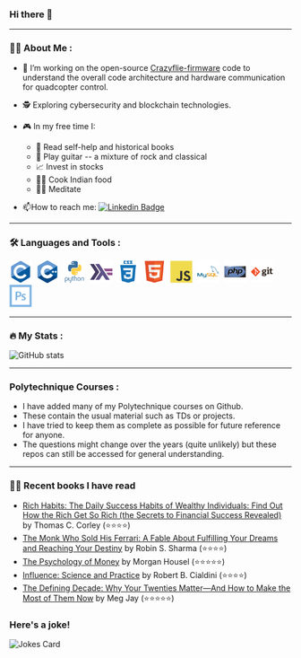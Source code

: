 ### Hi there 👋

---

### :man_technologist: About Me :
- :telescope: I’m working on the open-source [Crazyflie-firmware](https://github.com/bitcraze/crazyflie-firmware) code to understand the overall code architecture and hardware communication for quadcopter control.

- :detective: Exploring cybersecurity and blockchain technologies.

- :video_game: In my free time I:
  -  :notebook_with_decorative_cover: Read self-help and historical books
  -  :guitar: Play guitar -- a mixture of rock and classical
  -  :chart_with_upwards_trend: Invest in stocks
  -  :man_cook: Cook Indian food
  -  :lotus_position_man: Meditate

- :mailbox:How to reach me: [![Linkedin Badge](https://img.shields.io/badge/-blue?style=flat&logo=Linkedin&logoColor=white)](https://www.linkedin.com/in/vrushank2001/)

<!-- COMMENT 
- ⚡ Fun fact -> I am crazy about The Himalayas!! :mountain:
-->

---

### :hammer_and_wrench: Languages and Tools :

<div>
  <img src="https://github.com/devicons/devicon/blob/master/icons/c/c-original.svg" title="C" alt="C" width="40" height="40"/>&nbsp;
  <img src="https://github.com/devicons/devicon/blob/master/icons/cplusplus/cplusplus-original.svg" title="C++" alt="C++" width="40" height="40"/>&nbsp;
  <img src="https://github.com/devicons/devicon/blob/master/icons/python/python-original-wordmark.svg" title="python" alt="python" width="40" height="40"/>&nbsp;
  <img src="https://github.com/devicons/devicon/blob/master/icons/haskell/haskell-original.svg" title="Haskell" alt="Haskell" width="40" height="40"/>&nbsp;
  <img src="https://github.com/devicons/devicon/blob/master/icons/css3/css3-plain-wordmark.svg"  title="CSS3" alt="CSS" width="40" height="40"/>&nbsp;
  <img src="https://github.com/devicons/devicon/blob/master/icons/html5/html5-original.svg" title="HTML5" alt="HTML" width="40" height="40"/>&nbsp;
  <img src="https://github.com/devicons/devicon/blob/master/icons/javascript/javascript-original.svg" title="JS" alt="JS" width="40" height="40"/>&nbsp;
  <img src="https://github.com/devicons/devicon/blob/master/icons/mysql/mysql-original-wordmark.svg" title="MySQL"  alt="MySQL" width="40" height="40"/>&nbsp;
  <img src="https://github.com/devicons/devicon/blob/master/icons/php/php-original.svg" title="PHP" alt="PHP" width="40" height="40"/>&nbsp;
  <img src="https://github.com/devicons/devicon/blob/master/icons/git/git-original-wordmark.svg" title="Git" alt="Git" width="40" height="40"/>  
  <img src="https://github.com/devicons/devicon/blob/master/icons/photoshop/photoshop-line.svg" title="photoshop" alt="photoshop" width="40" height="40"/>&nbsp;

</div>

---
### :fire: My Stats :

![GitHub stats](https://github-readme-stats.vercel.app/api?username=vrushank-agrawal&count_private=true&theme=dark&show_icons=true)

---
### Polytechnique Courses :

- I have added many of my Polytechnique courses on Github. 
- These contain the usual material such as TDs or projects. 
- I have tried to keep them as complete as possible for future reference for anyone.
- The questions might change over the years (quite unlikely) but these repos can still be accessed for general understanding.

<!-- COMMENT 


[![GitHub Streak](http://github-readme-streak-stats.herokuapp.com?user=vrushank-agrawal&theme=dark&hide_border=true&date_format=M%20j%5B%2C%20Y%5D)](https://git.io/streak-stats)
-->

---

### :man_scientist: Recent books I have read
<!-- GOODREADS-LIST:START -->
- [Rich Habits: The Daily Success Habits of Wealthy Individuals: Find Out How the Rich Get So Rich (the Secrets to Financial Success Revealed)](https://www.goodreads.com/review/show/5151914948?utm_medium=api&utm_source=rss) by Thomas C. Corley (⭐⭐⭐⭐)
- [The Monk Who Sold His Ferrari: A Fable About Fulfilling Your Dreams and Reaching Your Destiny](https://www.goodreads.com/review/show/4646461616?utm_medium=api&utm_source=rss) by Robin S. Sharma (⭐⭐⭐⭐)
- [The Psychology of Money](https://www.goodreads.com/review/show/4860941087?utm_medium=api&utm_source=rss) by Morgan Housel (⭐⭐⭐⭐⭐)
- [Influence: Science and Practice](https://www.goodreads.com/review/show/4586179791?utm_medium=api&utm_source=rss) by Robert B. Cialdini (⭐⭐⭐⭐)
- [The Defining Decade: Why Your Twenties Matter—And How to Make the Most of Them Now](https://www.goodreads.com/review/show/4411778333?utm_medium=api&utm_source=rss) by Meg Jay (⭐⭐⭐⭐⭐)
<!-- GOODREADS-LIST:END -->

<!-- COMMENT
- 👯 I’m looking to collaborate on ...
- 🤔 I’m looking for help with ...
- 💬 Ask me about ...

-->

### Here's a joke!
![Jokes Card](https://readme-jokes.vercel.app/api?theme=gotham)
